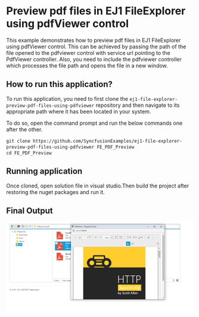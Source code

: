 # Preview pdf files in EJ1 FileExplorer using pdfViewer control

This example demonstrates how to preview pdf files in EJ1 FileExplorer using pdfViewer control. This can be achieved by passing the path of the file opened to the pdfviewer control with service url pointing to the PdfViewer controller. Also, you need to include the pdfviewer controller which processes the file path and opens the file in a new window. 

## How to run this application?

To run this application, you need to first clone the `ej1-file-explorer-preview-pdf-files-using-pdfviewer` repository and then navigate to its appropriate path where it has been located in your system.

To do so, open the command prompt and run the below commands one after the other.

```
git clone https://github.com/SyncfusionExamples/ej1-file-explorer-preview-pdf-files-using-pdfviewer FE_PDF_Preview
cd FE_PDF_Preview
```

## Running application

Once cloned, open solution file in visual studio.Then build the project after restoring the nuget packages and run it.

## Final Output

![Preview pdf files in FileExplorer control](Output.png "Preview pdf files in FileExplorer")